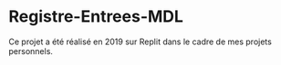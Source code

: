 # Registre-Entrees-MDL
Ce projet a été réalisé en 2019 sur Replit dans le cadre de mes projets personnels.

